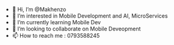- 👋 Hi, I’m @Makhenzo
- 👀 I’m interested in Mobile Development and AI, MicroServices
- 🌱 I’m currently learning Mobile Dev
- 💞️ I’m looking to collaborate on Mobile Deveopment
- 📫 How to reach me : 0793588245

<!---
Makhenzo/Makhenzo is a ✨ special ✨ repository because its `README.md` (this file) appears on your GitHub profile.
You can click the Preview link to take a look at your changes.
--->
